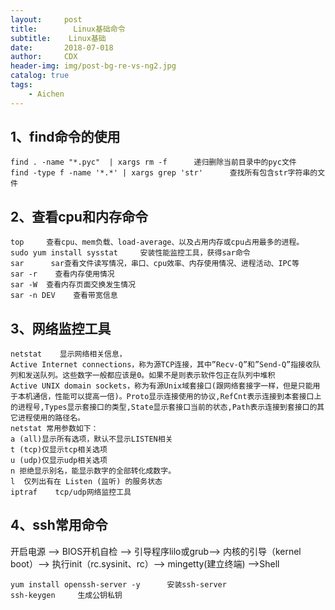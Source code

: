```yaml
---
layout:     post
title:        Linux基础命令
subtitle:    Linux基础
date:       2018-07-018
author:     CDX
header-img: img/post-bg-re-vs-ng2.jpg
catalog: true
tags:
    - Aichen
---
```

## 1、find命令的使用
```
find . -name "*.pyc"  | xargs rm -f      递归删除当前目录中的pyc文件
find -type f -name '*.*' | xargs grep 'str'      查找所有包含str字符串的文件
```
## 2、查看cpu和内存命令
```
top     查看cpu、mem负载、load-average、以及占用内存或cpu占用最多的进程。
sudo yum install sysstat     安装性能监控工具，获得sar命令
sar      sar查看文件读写情况，串口、cpu效率、内存使用情况、进程活动、IPC等
sar -r    查看内存使用情况
sar -W  查看内存页面交换发生情况
sar -n DEV    查看带宽信息
```
## 3、网络监控工具 
```
netstat    显示网络相关信息，
Active Internet connections，称为源TCP连接，其中”Recv-Q”和”Send-Q”指接收队列和发送队列。这些数字一般都应该是0。如果不是则表示软件包正在队列中堆积
Active UNIX domain sockets，称为有源Unix域套接口(跟网络套接字一样，但是只能用于本机通信，性能可以提高一倍)。Proto显示连接使用的协议,RefCnt表示连接到本套接口上的进程号,Types显示套接口的类型,State显示套接口当前的状态,Path表示连接到套接口的其它进程使用的路径名。
netstat 常用参数如下：
a (all)显示所有选项，默认不显示LISTEN相关
t (tcp)仅显示tcp相关选项
u (udp)仅显示udp相关选项
n 拒绝显示别名，能显示数字的全部转化成数字。
l  仅列出有在 Listen (监听) 的服务状态
iptraf    tcp/udp网络监控工具
```
## 4、ssh常用命令
开启电源 --> BIOS开机自检 --> 引导程序lilo或grub--> 内核的引导（kernel boot）--> 执行init（rc.sysinit、rc）--> mingetty(建立终端) -->Shell
```
yum install openssh-server -y      安装ssh-server
ssh-keygen     生成公钥私钥


```